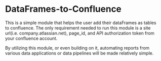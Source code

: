 # DataFrames-to-Confluence

This is a simple module that helps the user add their dataFrames as tables to confluence.
The only requirement needed to run this module is a site url(i.e. company.atlassian.net), page_id, and API authorization token from your confluence account.

By utilizing this module, or even building on it, automating reports from various data applications or data pipelines will be made relatively simple.

